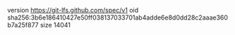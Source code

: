 version https://git-lfs.github.com/spec/v1
oid sha256:3b6e186410427e50ff038137033701ab4adde6e8d0dd28c2aaae360b7a25f877
size 14041
